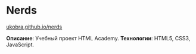 ﻿# Nerds #
[ukobra.github.io/nerds](https://ukobra.github.io/nerds/ "Открыть проект")

**Описание**: Учебный проект HTML Academy.
**Технологии**: HTML5, CSS3, JavaScript.